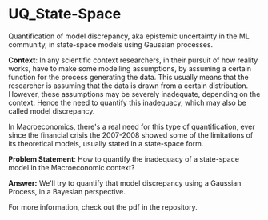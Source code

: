 # UQ_State-Space
Quantification of model discrepancy, aka epistemic uncertainty in the ML community, in state-space models using Gaussian processes.



**Context**: 
In any scientific context  researchers, in their pursuit of how reality works, have to make some modelling assumptions, by assuming a certain function for the process generating the data. This usually means that the researcher is assuming that the data is drawn from a certain distribution.  However, these assumptions may be severely inadequate, depending on the context. Hence the need to quantify this inadequacy, which may also be called model discrepancy.

In Macroeconomics, there's a real need for this type of quantification, ever since the financial crisis the 2007-2008 showed some of the limitations of its theoretical models, usually stated in a state-space form.



**Problem Statement**:
 How to quantify the inadequacy of a state-space model in the Macroeconomic context?



**Answer:**
We'll try to quantify that model discrepancy using a Gaussian Process, in a Bayesian perspective.


For more information, check out the pdf in the repository. 
